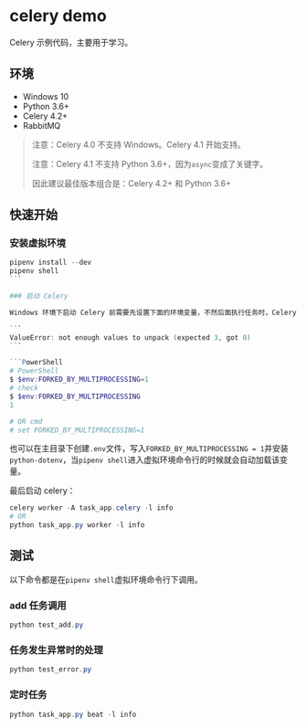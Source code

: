 # celery demo

Celery 示例代码，主要用于学习。

## 环境

- Windows 10
- Python 3.6+
- Celery 4.2+
- RabbitMQ

> 注意：Celery 4.0 不支持 Windows。Celery 4.1 开始支持。
>
> 注意：Celery 4.1 不支持 Python 3.6+，因为`async`变成了关键字。
>
> 因此建议最佳版本组合是：Celery 4.2+ 和 Python 3.6+

## 快速开始

### 安装虚拟环境

````PowerShell
pipenv install --dev
pipenv shell
```

### 启动 Celery

Windows 环境下启动 Celery 前需要先设置下面的环境变量，不然后面执行任务时，Celery 后端会报错。

```
ValueError: not enough values to unpack (expected 3, got 0)
```

```PowerShell
# PowerShell
$ $env:FORKED_BY_MULTIPROCESSING=1
# check
$ $env:FORKED_BY_MULTIPROCESSING
1

# OR cmd
# set FORKED_BY_MULTIPROCESSING=1
````

也可以在主目录下创建`.env`文件，写入`FORKED_BY_MULTIPROCESSING = 1`并安装`python-dotenv`，当`pipenv shell`进入虚拟环境命令行的时候就会自动加载该变量。

最后启动 celery：

```PowerShell
celery worker -A task_app.celery -l info
# OR
python task_app.py worker -l info
```

## 测试

以下命令都是在`pipenv shell`虚拟环境命令行下调用。

### add 任务调用

```PowerShell
python test_add.py
```

### 任务发生异常时的处理

```PowerShell
python test_error.py
```

### 定时任务

```PowerShell
python task_app.py beat -l info
```
